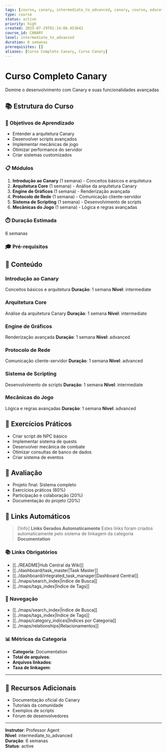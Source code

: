 ```yaml
---
tags: [course, canary, intermediate_to_advanced, canary, course, education]
type: course
status: active
priority: high
created: 2025-07-29T01:14:08.453642
course_id: CANARY
level: intermediate_to_advanced
duration: 6 semanas
prerequisites: []
aliases: [Curso Completo Canary, Curso Canary]
---
```


# Curso Completo Canary

Domine o desenvolvimento com Canary e suas funcionalidades avançadas

## 📚 Estrutura do Curso

### 🎯 Objetivos de Aprendizado
- Entender a arquitetura Canary
- Desenvolver scripts avançados
- Implementar mecânicas de jogo
- Otimizar performance do servidor
- Criar sistemas customizados

### 📋 Módulos
1. **Introdução ao Canary** (1 semana) - Conceitos básicos e arquitetura
2. **Arquitetura Core** (1 semana) - Análise da arquitetura Canary
3. **Engine de Gráficos** (1 semana) - Renderização avançada
4. **Protocolo de Rede** (1 semana) - Comunicação cliente-servidor
5. **Sistema de Scripting** (1 semana) - Desenvolvimento de scripts
6. **Mecânicas do Jogo** (1 semana) - Lógica e regras avançadas

### ⏱️ Duração Estimada
6 semanas

### 🎓 Pré-requisitos


## 📖 Conteúdo

### Introdução ao Canary
Conceitos básicos e arquitetura
**Duração**: 1 semana
**Nível**: intermediate

### Arquitetura Core
Análise da arquitetura Canary
**Duração**: 1 semana
**Nível**: intermediate

### Engine de Gráficos
Renderização avançada
**Duração**: 1 semana
**Nível**: advanced

### Protocolo de Rede
Comunicação cliente-servidor
**Duração**: 1 semana
**Nível**: advanced

### Sistema de Scripting
Desenvolvimento de scripts
**Duração**: 1 semana
**Nível**: intermediate

### Mecânicas do Jogo
Lógica e regras avançadas
**Duração**: 1 semana
**Nível**: advanced


## 🧪 Exercícios Práticos

- Criar script de NPC básico
- Implementar sistema de quests
- Desenvolver mecânica de combate
- Otimizar consultas de banco de dados
- Criar sistema de eventos

## 📝 Avaliação

- Projeto final: Sistema completo
- Exercícios práticos (60%)
- Participação e colaboração (20%)
- Documentação do projeto (20%)

## 🔗 **Links Automáticos**

> [!info] **Links Gerados Automaticamente**
> Estes links foram criados automaticamente pelo sistema de linkagem da categoria **Documentation**

### **📚 Links Obrigatórios**
- [[../README|Hub Central da Wiki]]
- [[../dashboard/task_master|Task Master]]
- [[../dashboard/integrated_task_manager|Dashboard Central]]
- [[../maps/search_index|Índice de Busca]]
- [[../maps/tags_index|Índice de Tags]]

### **🧭 Navegação**
- [[../maps/search_index|Índice de Busca]]
- [[../maps/tags_index|Índice de Tags]]
- [[../maps/category_indices|Índices por Categoria]]
- [[../maps/relationships|Relacionamentos]]

### **📊 Métricas da Categoria**
- **Categoria**: Documentation
- **Total de arquivos**: <!-- Contador automático -->
- **Arquivos linkados**: <!-- Contador automático -->
- **Taxa de linkagem**: <!-- Percentual automático -->

---

## 🔗 Recursos Adicionais

- Documentação oficial do Canary
- Tutoriais da comunidade
- Exemplos de scripts
- Fórum de desenvolvedores

---

**Instrutor**: Professor Agent  
**Nível**: intermediate_to_advanced  
**Duração**: 6 semanas  
**Status**: active
